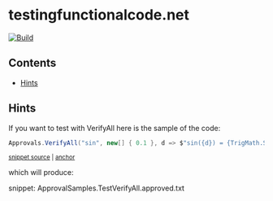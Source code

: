 # testingfunctionalcode.net
[![Build](https://github.com/LearnWithLlew/TestingFunctionalCodeKata.Net/actions/workflows/build.yml/badge.svg)](https://github.com/LearnWithLlew/TestingFunctionalCodeKata.Net/actions/workflows/build.yml)

<!-- toc -->
## Contents

  * [Hints](#hints)<!-- endToc -->

## Hints
If you want to test with VerifyAll here is the sample of the code:

<!-- snippet: verify_all -->
<a id='snippet-verify_all'></a>
```cs
Approvals.VerifyAll("sin", new[] { 0.1 }, d => $"sin({d}) = {TrigMath.Sin(d)} ");
```
<sup><a href='/TestingFunctionalCodeKata.Net/Samples/ApprovalSamples.cs#L19-L21' title='Snippet source file'>snippet source</a> | <a href='#snippet-verify_all' title='Start of snippet'>anchor</a></sup>
<!-- endSnippet -->

which will produce:

snippet: ApprovalSamples.TestVerifyAll.approved.txt